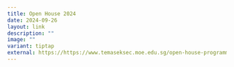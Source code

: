```yaml
---
title: Open House 2024
date: 2024-09-26
layout: link
description: ""
image: ""
variant: tiptap
external: https://https://www.temaseksec.moe.edu.sg/open-house-programme/
---
```

